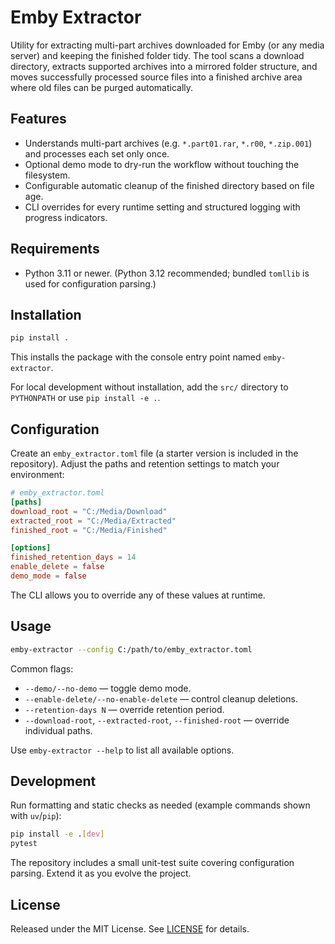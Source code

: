 # Emby Extractor

Utility for extracting multi-part archives downloaded for Emby (or any media server) and keeping the finished folder tidy. The tool scans a download directory, extracts supported archives into a mirrored folder structure, and moves successfully processed source files into a finished archive area where old files can be purged automatically.

## Features
- Understands multi-part archives (e.g. `*.part01.rar`, `*.r00`, `*.zip.001`) and processes each set only once.
- Optional demo mode to dry-run the workflow without touching the filesystem.
- Configurable automatic cleanup of the finished directory based on file age.
- CLI overrides for every runtime setting and structured logging with progress indicators.

## Requirements
- Python 3.11 or newer. (Python 3.12 recommended; bundled `tomllib` is used for configuration parsing.)

## Installation
```bash
pip install .
```
This installs the package with the console entry point named `emby-extractor`.

For local development without installation, add the `src/` directory to `PYTHONPATH` or use `pip install -e .`.

## Configuration
Create an `emby_extractor.toml` file (a starter version is included in the repository). Adjust the paths and retention settings to match your environment:

```toml
# emby_extractor.toml
[paths]
download_root = "C:/Media/Download"
extracted_root = "C:/Media/Extracted"
finished_root = "C:/Media/Finished"

[options]
finished_retention_days = 14
enable_delete = false
demo_mode = false
```

The CLI allows you to override any of these values at runtime.

## Usage
```bash
emby-extractor --config C:/path/to/emby_extractor.toml
```

Common flags:
- `--demo/--no-demo` — toggle demo mode.
- `--enable-delete/--no-enable-delete` — control cleanup deletions.
- `--retention-days N` — override retention period.
- `--download-root`, `--extracted-root`, `--finished-root` — override individual paths.

Use `emby-extractor --help` to list all available options.

## Development
Run formatting and static checks as needed (example commands shown with `uv`/`pip`):
```bash
pip install -e .[dev]
pytest
```

The repository includes a small unit-test suite covering configuration parsing. Extend it as you evolve the project.

## License
Released under the MIT License. See [LICENSE](LICENSE) for details.